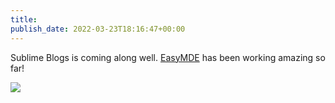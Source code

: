 ```yaml
---
title: 
publish_date: 2022-03-23T18:16:47+00:00
---
```


Sublime Blogs is coming along well. [EasyMDE](https://github.com/Ionaru/easy-markdown-editor) has been working amazing so far!

![](uploads/2022/74c63866ea.png)
